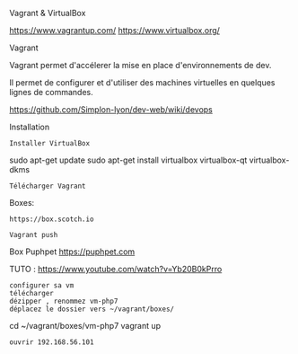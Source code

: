 

Vagrant & VirtualBox


https://www.vagrantup.com/
https://www.virtualbox.org/


Vagrant

 
Vagrant permet d'accélerer la mise en place d'environnements de dev.

Il permet de configurer et d'utiliser des machines virtuelles en quelques lignes de commandes.


https://github.com/Simplon-lyon/dev-web/wiki/devops
 


Installation

    Installer VirtualBox

sudo apt-get update
sudo apt-get install virtualbox virtualbox-qt virtualbox-dkms

    Télécharger Vagrant


Boxes:

    https://box.scotch.io

    Vagrant push
    
    


Box Puphpet   https://puphpet.com


TUTO : https://www.youtube.com/watch?v=Yb20B0kPrro


    configurer sa vm
    télécharger
    dézipper , renommez vm-php7
    déplacez le dossier vers ~/vagrant/boxes/

cd ~/vagrant/boxes/vm-php7
vagrant up

    ouvrir 192.168.56.101







